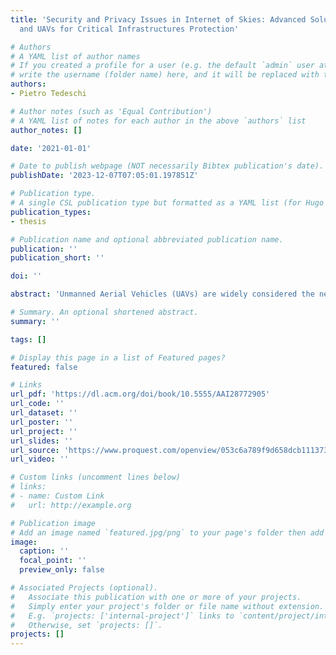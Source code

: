```yaml
---
title: 'Security and Privacy Issues in Internet of Skies: Advanced Solutions for Drones
  and UAVs for Critical Infrastructures Protection'

# Authors
# A YAML list of author names
# If you created a profile for a user (e.g. the default `admin` user at `content/authors/admin/`), 
# write the username (folder name) here, and it will be replaced with their full name and linked to their profile.
authors:
- Pietro Tedeschi

# Author notes (such as 'Equal Contribution')
# A YAML list of notes for each author in the above `authors` list
author_notes: []

date: '2021-01-01'

# Date to publish webpage (NOT necessarily Bibtex publication's date).
publishDate: '2023-12-07T07:05:01.197851Z'

# Publication type.
# A single CSL publication type but formatted as a YAML list (for Hugo requirements).
publication_types:
- thesis

# Publication name and optional abbreviated publication name.
publication: ''
publication_short: ''

doi: ''

abstract: 'Unmanned Aerial Vehicles (UAVs) are widely considered the next breakthrough in the ongoing Industry 4.0 revolution, thanks to their high mobility, on-demand deployment, and versatility in various industrial sectors such as manufacturing, military, transportation, and in general for critical infrastructures. All UAV communications towards a control system are wireless. However, due to the broadcast nature of the wireless channel, such systems are vulnerable to spoofing, jamming, and man in the middle attacks, to cite a few. This dissertation focused on investigating the security and privacy issues in Unmanned Aerial Systems to design a security framework targeted for cyber-critical infrastructures. First, we developed a dead-reckoning system that leverages the jamming signal to estimate the jammer location, which is leveraged as a radio-beacon to compute the relative position of the drone concerning the target. Then, we presented a privacy-preserving, distributed, and lightweight solution for co-location detection and collision avoidance of autonomous UAVs. The protocol is based on broadcast wireless messages that allows multiple UAVs to detect possible collisions for high-speed approaching UAVs without revealing their locations, and to provide escape manoeuvre towards a safe path.Finally, we proposed a solution enabling the anonymous remote identification of UAVs to allow them to broadcast RemoteID-compliant messages using ephemeral pseudonyms that only a Trusted Authority, such as the Federal Avionic Administrator, can link to the long-term identifier of the UAV and its operator. Within these works, we also proposed distinguished solutions by identifying and addressing new security challenges for the future promising research directions.'

# Summary. An optional shortened abstract.
summary: ''

tags: []

# Display this page in a list of Featured pages?
featured: false

# Links
url_pdf: 'https://dl.acm.org/doi/book/10.5555/AAI28772905'
url_code: ''
url_dataset: ''
url_poster: ''
url_project: ''
url_slides: ''
url_source: 'https://www.proquest.com/openview/053c6a789f9d658dcb1113734e8cd2c3/1?pq-origsite=gscholar&cbl=2026366&diss=y'
url_video: ''

# Custom links (uncomment lines below)
# links:
# - name: Custom Link
#   url: http://example.org

# Publication image
# Add an image named `featured.jpg/png` to your page's folder then add a caption below.
image:
  caption: ''
  focal_point: ''
  preview_only: false

# Associated Projects (optional).
#   Associate this publication with one or more of your projects.
#   Simply enter your project's folder or file name without extension.
#   E.g. `projects: ['internal-project']` links to `content/project/internal-project/index.md`.
#   Otherwise, set `projects: []`.
projects: []
---
```

